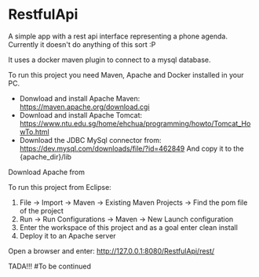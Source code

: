# RestfulApi
A simple app with a rest api interface representing a phone agenda. Currently it doesn't do anything of this sort :P 

It uses a docker maven plugin to connect to a mysql database.

To run this project you need Maven, Apache and Docker installed in your PC.

* Donwload and install Apache Maven:
https://maven.apache.org/download.cgi
* Download and install Apache Tomcat:
https://www.ntu.edu.sg/home/ehchua/programming/howto/Tomcat_HowTo.html
* Download the JDBC MySql connector from:
https://dev.mysql.com/downloads/file/?id=462849
And copy it to the {apache_dir}/lib

Download Apache from 

To run this project from Eclipse:

1. File -> Import -> Maven -> Existing Maven Projects -> Find the pom file of the project
2. Run -> Run Configurations -> Maven -> New Launch configuration
3. Enter the workspace of this project and as a goal enter clean install
4. Deploy it to an Apache server

Open a browser and enter: http://127.0.0.1:8080/RestfulApi/rest/

TADA!!!
#To be continued
